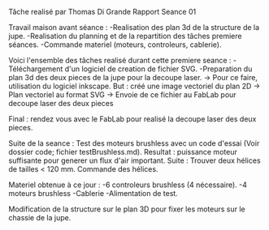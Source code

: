 Tâche realisé par Thomas Di Grande
Rapport Seance 01

Travail maison avant séance :
-Realisation des plan 3d de la structure de la jupe.
-Realisation du planning et de la repartition des tâches premiere séances.
-Commande materiel (moteurs, controleurs, cablerie).

Voici l'ensemble des tâches realisé durant cette premiere seance :
-Téléchargement d'un logiciel de creation de fichier SVG.
-Preparation du plan 3d des deux pieces de la jupe pour la decoupe laser.
-> Pour ce faire, utilisation du logiciel inkscape. But : créé une image vectoriel du plan 2D
-> Plan vectoriel au format SVG -> Envoie de ce fichier au FabLab pour decoupe laser des deux pieces

Final : rendez vous avec le FabLab pour realisé la decoupe laser des deux pieces.

Suite de la seance :
Test des moteurs brushless avec un code d'essai (Voir dossier code; fichier testBrushless.md).
Resultat : puissance moteur suffisante pour generer un flux d'air important.
Suite : Trouver deux hélices de tailles < 120 mm.
Commande des hélices.

Materiel obtenue à ce jour :  -6 controleurs brushless (4 nécessaire).
                              -4 moteurs brushless
                              -Cablerie
                              -Alimentation de test.
                             
Modification de la structure sur le plan 3D pour fixer les moteurs sur le chassie de la jupe.

